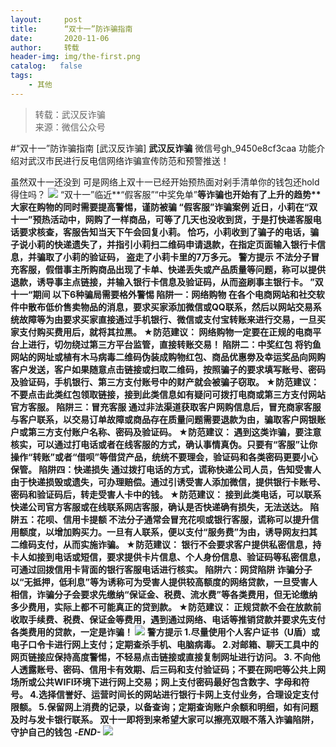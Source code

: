 ```yaml
---
layout:     post
title:      “双十一”防诈骗指南
date:       2020-11-06
author:     转载
header-img: img/the-first.png
catalog:   false
tags:
    - 其他
---
```


<blockquote><p>转载：武汉反诈骗<br>
来源：微信公众号</p></blockquote>

#“双十一”防诈骗指南
[武汉反诈骗]
**武汉反诈骗**
微信号gh_9450e8cf3caa
功能介绍对武汉市民进行反电信网络诈骗宣传防范和预警推送！

虽然双十一还没到
可是网络上双十一已经开始预热面对剁手清单你的钱包还hold得住吗？
![]({{site.baseurl}}/postimg/4zCLAXjcm4YjoTM0u1V1RHmrUSey5ab8ADZibIfibGhxCXfs1Y3zBK43iaA3wPiaaYaNFDpmTCpkF5fibS95AkWNNeA.png)
“双十一”临近**“假客服”“中奖免单”****等诈骗也开始有了上升的趋势**大家在购物的同时需要提高警惕，谨防被骗
**“假客服”诈骗案例**
近日，小莉在“双十一”预热活动中，网购了一样商品，可等了几天也没收到货，于是打快递客服电话要求核查，客服告知当天下午会回复小莉。
**恰巧，小莉收到了骗子的电话**，骗子说小莉的快递遗失了，并指引小莉扫二维码申请退款，在指定页面输入银行卡信息，并骗取了小莉的验证码，
**盗走了小莉卡里的7万多元。**
**警方提示**
不法分子冒充客服，假借事主所购商品出现了卡单、快递丢失或产品质量等问题，称可以提供退款，诱导事主点链接，并输入银行卡信息及验证码，从而盗刷事主银行卡。
**”双十一“期间**
**以下6种骗局需要格外警惕**
**陷阱一：网络购物**
在各个电商网站和社交软件中散布低价售卖物品的消息，要求买家添加微信或QQ联系，然后以网站交易系统故障等为由要求买家直接通过手机银行、微信或支付宝转账来进行交易，一旦买家支付购买费用后，就将其拉黑。
**★防范建议：**
网络购物一定要在正规的电商平台上进行，切勿绕过第三方平台监管，直接转账交易！
**陷阱二：中奖红包**
将钓鱼网站的网址或植有木马病毒二维码伪装成购物红包、商品优惠劵及幸运奖品向网购客户发送，客户如果随意点击链接或扫取二维码，按照骗子的要求填写账号、密码及验证码，手机银行、第三方支付账号中的财产就会被骗子窃取。
**★防范建议：**
不要点击此类红包领取链接，接到此类信息如有疑问可拨打电商或第三方支付网站官方客服。
**陷阱三：冒充客服**
通过非法渠道获取客户网购信息后，冒充商家客服与客户联系，以交易订单故障或商品存在质量问题需要退款为由，骗取客户网银账户或第三方支付账户名称、密码及验证码。
**★防范建议：**
遇到这类诈骗，要注意核实，可以通过打电话或者在线客服的方式，确认事情真伪。只要有“客服”让你操作“转账”或者“借呗”等借贷产品，统统不要理会，验证码和各类密码更要小心保管。
**陷阱四：快递损失**
通过拨打电话的方式，谎称快递公司人员，告知受害人由于快递损毁或遗失，可办理赔偿。通过引诱受害人添加微信，提供银行卡账号、密码和验证码后，转走受害人卡中的钱。
**★防范建议：**
接到此类电话，可以联系快递公司官方客服或在线联系网店客服，确认是否快递确有损失，无法送达。
**陷阱五：花呗、信用卡提额**
不法分子通常会冒充花呗或银行客服，谎称可以提升信用额度，以增加购买力。一旦有人联系，便以支付“服务费”为由，诱导网友扫其二维码支付，从而实施诈骗。
**★防范建议：**
银行不会要求客户提供私密信息，持卡人如接到电话或短信，要求提供卡片信息、个人身份信息、验证码等私密信息，可通过回拨信用卡背面的银行客服电话进行核实。
**陷阱六：网贷陷阱**
诈骗分子以“无抵押，低利息”等为诱称可为受害人提供较高额度的网络贷款，一旦受害人相信，诈骗分子会要求先缴纳“保证金、税费、流水费”等各类费用，但无论缴纳多少费用，实际上都不可能真正的贷到款。
**★防范建议：**
正规贷款不会在放款前收取手续费、税费、保证金等费用，遇到通过网络、电话等推销贷款并要求先支付各类费用的贷款，一定是诈骗！
![]({{site.baseurl}}/postimg/8wBAcE4t1v6rzeEH2icCjuibCzH1raebgrS7TSbQydjetGTbcCS3VvkaSltOjHdCuHE0hVbofB3yE1Koe8KyTF4Q.gif)
**警方提示**
1\.尽量使用个人客户证书（U盾）或电子口令卡进行网上支付；定期查杀手机、电脑病毒。
2\.对邮箱、聊天工具中的网页链接应保持高度警惕，不轻易点击链接或直接复制网址进行访问。
3\.
不向他人透露账号、密码、信用卡有效期、后三码和支付验证码；不要在网吧等公共上网场所或公共WIFI环境下进行网上交易；网上支付密码最好包含数字、字母和符号。
4\.选择信誉好、运营时间长的网站进行银行卡网上支付业务，合理设定支付限额。
5\.保留网上消费的记录，以备查询；定期查询账户余额和明细，如有问题及时与发卡银行联系。
******双十一即将到来****希望大家可以擦亮双眼****不落入诈骗陷阱，守护自己的钱包**
_**-END-**_
![]({{site.baseurl}}/postimg/8wBAcE4t1v5nv54gLspE2rHfTfFrdsHQnpEX0bdrcicqWwHa15p4vicqaPeIV1v7pGY1E8ibfXFlNtib8CKyYX4p8w.jpeg)
